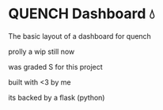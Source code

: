 # QUENCH Dashboard 💧

The basic layout of a dashboard for quench 

prolly a wip still now 

was graded S for this project 

built with <3 by me

its backed by a flask (python)
